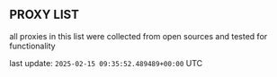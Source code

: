 ## PROXY LIST

all proxies in this list were collected from open sources and tested for functionality

last update: `2025-02-15 09:35:52.489489+00:00` UTC